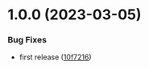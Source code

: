 # 1.0.0 (2023-03-05)


### Bug Fixes

* first release ([10f7216](https://github.com/advertikon/package-slack-notification/commit/10f721653e8d736cf17297386ad593efa56f7778))
